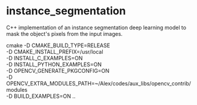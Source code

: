 # instance_segmentation
C++ implementation of an instance segmentation deep learning model to mask the object's pixels from the input images.


cmake -D CMAKE_BUILD_TYPE=RELEASE \
    -D CMAKE_INSTALL_PREFIX=/usr/local \
    -D INSTALL_C_EXAMPLES=ON \
    -D INSTALL_PYTHON_EXAMPLES=ON \
    -D OPENCV_GENERATE_PKGCONFIG=ON \
    -D OPENCV_EXTRA_MODULES_PATH=~/Alex/codes/aux_libs/opencv_contrib/modules \
    -D BUILD_EXAMPLES=ON ..